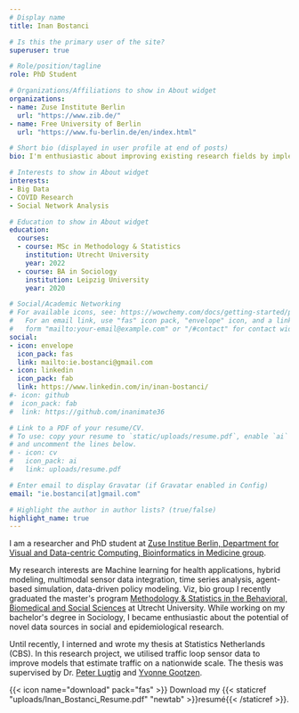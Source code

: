 ```yaml
---
# Display name
title: Inan Bostanci

# Is this the primary user of the site?
superuser: true

# Role/position/tagline
role: PhD Student

# Organizations/Affiliations to show in About widget
organizations:
- name: Zuse Institute Berlin
  url: "https://www.zib.de/"
- name: Free University of Berlin
  url: "https://www.fu-berlin.de/en/index.html"

# Short bio (displayed in user profile at end of posts)
bio: I'm enthusiastic about improving existing research fields by implementing big data.

# Interests to show in About widget
interests:
- Big Data
- COVID Research
- Social Network Analysis

# Education to show in About widget
education:
  courses:
  - course: MSc in Methodology & Statistics
    institution: Utrecht University
    year: 2022
  - course: BA in Sociology
    institution: Leipzig University
    year: 2020

# Social/Academic Networking
# For available icons, see: https://wowchemy.com/docs/getting-started/page-builder/#icons
#   For an email link, use "fas" icon pack, "envelope" icon, and a link in the
#   form "mailto:your-email@example.com" or "/#contact" for contact widget.
social:
- icon: envelope
  icon_pack: fas
  link: mailto:ie.bostanci@gmail.com
- icon: linkedin
  icon_pack: fab
  link: https://www.linkedin.com/in/inan-bostanci/
#- icon: github
#  icon_pack: fab
#  link: https://github.com/inanimate36

# Link to a PDF of your resume/CV.
# To use: copy your resume to `static/uploads/resume.pdf`, enable `ai` icons in `params.toml`, 
# and uncomment the lines below.
# - icon: cv
#   icon_pack: ai
#   link: uploads/resume.pdf

# Enter email to display Gravatar (if Gravatar enabled in Config)
email: "ie.bostanci[at]gmail.com"

# Highlight the author in author lists? (true/false)
highlight_name: true
---
```


I am a researcher and PhD student at [Zuse Institue Berlin, Department for Visual and Data-centric Computing, Bioinformatics in Medicine group](). 

My research interests are Machine learning for health applications, hybrid modeling, multimodal sensor data integration, time series analysis, agent-based simulation, data-driven policy modeling.
Viz, bio group
I recently graduated the master's program [Methodology & Statistics in the Behavioral, Biomedical and Social Sciences](https://www.uu.nl/masters/en/methodology-and-statistics-behavioural-biomedical-and-social-sciences) at Utrecht University. While working on my bachelor's degree in Sociology, I became enthusiastic about the potential of novel data sources in social and epidemiological research.

Until recently, I interned and wrote my thesis at Statistics Netherlands (CBS). In this research project, we utilised traffic loop sensor data to improve models that estimate traffic on a nationwide scale. The thesis was supervised by Dr. [Peter Lugtig](https://www.uu.nl/medewerkers/plugtig) and [Yvonne Gootzen](https://www.cbs.nl/nl-nl/over-ons/werken-bij/_testimonials/yvonne-gootzen-statistisch-onderzoeker). 


{{< icon name="download" pack="fas" >}} Download my {{< staticref "uploads/Inan_Bostanci_Resume.pdf" "newtab" >}}resumé{{< /staticref >}}.
